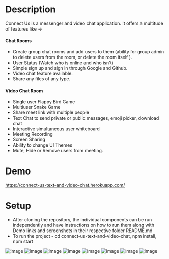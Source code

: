 # Description
Connect Us is a messenger and video chat application.
It offers a multitude of features like ->
#### Chat Rooms
- Create group chat rooms and add users to them (ability for group admin to delete users from the room, or delete the room itself ). 
- User Status (Watch who is online and who isn't)
- Simple sign up and sign in through Google and Github.
- Video chat feature available.
- Share any files of any type.
#### Video Chat Room 
- Single user Flappy Bird Game 
- Multiuser Snake Game
- Share meet link with multiple people
- Text Chat to send private or public messages, emoji picker, download chat
- Interactive simultaneous user whiteboard
- Meeting Recording
- Screen Sharing
- Ability to change UI Themes
- Mute, Hide or Remove users from meeting.

# Demo
https://connect-us-text-and-video-chat.herokuapp.com/

# Setup
- After cloning the repository, the individual components can be run independently and have instructions on how to run them along with Demo links and screenshots in their respective folder README.md
- To run the project - cd connect-us-text-and-video-chat, npm install, npm start

![image](https://user-images.githubusercontent.com/87208681/125492971-83f6a01d-3bde-47d6-8a6f-3e7ab24b84e0.png)
![image](https://user-images.githubusercontent.com/87208681/125492993-8c6f2687-3de0-4e91-9209-c618d6322c39.png)
![image](https://user-images.githubusercontent.com/87208681/125493007-c82d8675-c122-4d06-9e4b-86e7500a8e81.png)
![image](https://user-images.githubusercontent.com/87208681/125493113-f701c0f0-3631-4b9d-8bd2-b395d2ef889f.png)
![image](https://user-images.githubusercontent.com/87208681/125493138-a21a2bcc-7281-4aa7-8ae8-e4817a7bd605.png)
![image](https://user-images.githubusercontent.com/87208681/125493170-57856294-c134-4f0e-be02-53a609c0d995.png)
![image](https://user-images.githubusercontent.com/87208681/125493184-72837cbe-a248-4e07-b37e-d042a1cd250a.png)
![image](https://user-images.githubusercontent.com/87208681/125493213-c8a890db-3e45-4c59-8a9f-e478206122e1.png)
